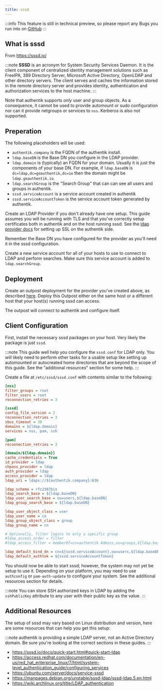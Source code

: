 ```yaml
---
title: sssd
---
```


:::info
This feature is still in technical preview, so please report any
Bugs you run into on [GitHub](https://github.com/goauthentik/authentik/issues)
:::

## What is sssd

From https://sssd.io/

:::note
**SSSD** is an acronym for System Security Services Daemon. It is the client component of centralized identity management solutions such as FreeIPA, 389 Directory Server, Microsoft Active Directory, OpenLDAP and other directory servers. The client serves and caches the information stored in the remote directory server and provides identity, authentication and authorization services to the host machine.
:::

Note that authentik supports _only_ user and group objects. As
a consequence, it cannot be used to provide automount or sudo
configuration nor can it provide netgroups or services to `nss`.
Kerberos is also not supported.

## Preperation

The following placeholders will be used:

-   `authentik.company` is the FQDN of the authentik install.
-   `ldap.baseDN` is the Base DN you configure in the LDAP provider.
-   `ldap.domain` is (typically) an FQDN for your domain. Usually
    it is just the components of your base DN. For example, if
    `ldap.baseDN` is `dc=ldap,dc=goauthentik,dc=io` then the domain
    might be `ldap.goauthentik.io`.
-   `ldap.searchGroup` is the "Search Group" that can can see all
    users and groups in authentik.
-   `sssd.serviceAccount` is a service account created in authentik
-   `sssd.serviceAccountToken` is the service account token generated
    by authentik.

Create an LDAP Provider if you don't already have one setup.
This guide assumes you will be running with TLS and that you've
correctly setup certificates both in authentik and on the host
running sssd. See the [ldap provider docs](../../../docs/providers/ldap) for setting up SSL on the authentik side.

Remember the Base DN you have configured for the provider as you'll
need it in the sssd configuration.

Create a new service account for all of your hosts to use to connect
to LDAP and perform searches. Make sure this service account is added
to `ldap.searchGroup`.

## Deployment

Create an outpost deployment for the provider you've created above, as described [here](../../../docs/outposts/). Deploy this Outpost either on the same host or a different host that your
host(s) running sssd can access.

The outpost will connect to authentik and configure itself.

## Client Configuration

First, install the necessary sssd packages on your host. Very likely
the package is just `sssd`.

:::note
This guide well help you configure the `sssd.conf` for LDAP only. You
will likely need to perform other tasks for a usable setup
like setting up automounted or autocreated home directories that
are beyond the scope of this guide. See the "additional resources"
section for some help.
:::

Create a file at `/etc/sssd/sssd.conf` with contents similar to
the following:

```ini
[nss]
filter_groups = root
filter_users = root
reconnection_retries = 3

[sssd]
config_file_version = 2
reconnection_retries = 3
sbus_timeout = 30
domains = ${ldap.domain}
services = nss, pam, ssh

[pam]
reconnection_retries = 3

[domain/${ldap.domain}]
cache_credentials = True
id_provider = ldap
chpass_provider = ldap
auth_provider = ldap
access_provider = ldap
ldap_uri = ldaps://${authentik.company}:636

ldap_schema = rfc2307bis
ldap_search_base = ${ldap.baseDN}
ldap_user_search_base = ou=users,${ldap.baseDN}
ldap_group_search_base = ${ldap.baseDN}

ldap_user_object_class = user
ldap_user_name = cn
ldap_group_object_class = group
ldap_group_name = cn

# Optionally, filter logins to only a specific group
#ldap_access_order = filter
#ldap_access_filter = memberOf=cn=authentik Admins,ou=groups,${ldap.baseDN}

ldap_default_bind_dn = cn=${sssd.serviceAccount},ou=users,${ldap.baseDN}
ldap_default_authtok = ${sssd.serviceAccountToken}
```

You should now be able to start sssd; however, the system may not
yet be setup to use it. Depending on your platform, you may need to
use `authconfig` or `pam-auth-update` to configure your system. See
the additional resources section for details.

:::note
You can store SSH authorized keys in LDAP by adding the
`sshPublicKey` attribute to any user with their public key as
the value.
:::

## Additional Resources

The setup of sssd may vary based on Linux distribution and version,
here are some resources that can help you get this setup:

:::note
authentik is providing a simple LDAP server, not an Active Directory
domain. Be sure you're looking at the correct sections in these guides.
:::

-   https://sssd.io/docs/quick-start.html#quick-start-ldap
-   https://access.redhat.com/documentation/en-us/red_hat_enterprise_linux/7/html/system-level_authentication_guide/configuring_services
-   https://ubuntu.com/server/docs/service-sssd
-   https://manpages.debian.org/unstable/sssd-ldap/sssd-ldap.5.en.html
-   https://wiki.archlinux.org/title/LDAP_authentication
